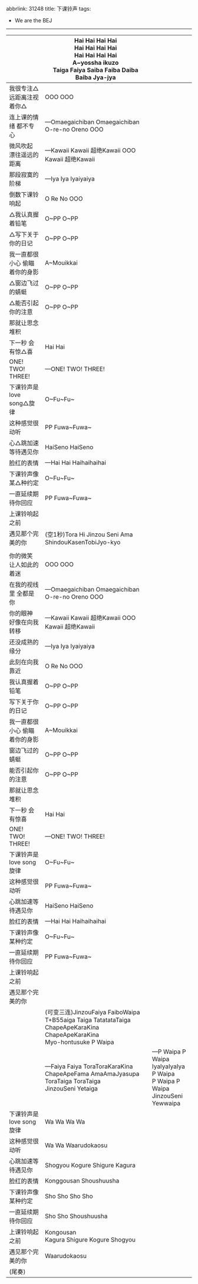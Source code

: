 abbrlink: 31248
title: 下课铃声
tags:
  - We are the BEJ
---
|      |Hai Hai Hai Hai<br>Hai Hai Hai Hai<br>Hai Hai Hai Hai<br>A~yossha ikuzo<br>Taiga Faiya Saiba Faiba Daiba Baiba Jya-jya|      |
|--|--|--|
|我很专注△ 远距离注视着你△|OOO OOO|      |
|连上课的情绪 都不专心|—Omaegaichiban Omaegaichiban O-re-no Oreno OOO|      |
|微风吹起 漂往遥远的距离|—Kawaii Kawaii 超绝Kawaii OOO Kawaii 超绝Kawaii|      |
|那段寂寞的阶梯|—Iya Iya Iyaiyaiya|      |
|倒数下课铃响起|O Re No OOO|      |
|△我认真握着铅笔|O~PP O~PP|      |
|△写下关于你的日记|O~PP O~PP|      |
|我一直都很小心 偷瞄着你的身影|A~Mouikkai|      |
|△窗边飞过的蜻蜓 |O~PP O~PP|      |
|△能否引起你的注意|O~PP O~PP|      |
|那就让思念堆积|      |      |
|下一秒 会有惊△喜|Hai Hai|      |
|ONE! TWO! THREE!|—ONE! TWO! THREE!|      |
|下课铃声是love song△旋律|O~Fu~Fu~|      |
|这种感觉很动听|PP Fuwa~Fuwa~|      |
|心△跳加速等待遇见你|HaiSeno HaiSeno|      |
|脸红的表情|—Hai Hai Haihaihaihai|      |
|下课铃声像某△种约定|O~Fu~Fu~|      |
|一直延续期待你回应|PP Fuwa~Fuwa~|      |
|上课铃响起之前|      |      |
|遇见那个完美的你|(空1秒)Tora Hi Jinzou Seni Ama ShindouKasenTobiJyo-kyo|      |
|      |      |      |
|你的微笑 让人如此的着迷|OOO OOO|      |
|在我的视线里 全都是你|—Omaegaichiban Omaegaichiban O-re-no Oreno OOO|      |
|你的眼神 好像在向我转移|—Kawaii Kawaii 超绝Kawaii OOO Kawaii 超绝Kawaii|      |
|还没成熟的缘分|—Iya Iya Iyaiyaiya|      |
|此刻在向我靠近|O Re No OOO|      |
|我认真握着铅笔 |O~PP O~PP|      |
|写下关于你的日记|O~PP O~PP|      |
|我一直都很小心 偷瞄着你的身影|A~Mouikkai|      |
|窗边飞过的蜻蜓|O~PP O~PP|      |
|能否引起你的注意|O~PP O~PP|      |
|那就让思念堆积|      |      |
|下一秒 会有惊喜|Hai Hai|      |
|ONE! TWO! THREE!|—ONE! TWO! THREE!|      |
|下课铃声是love song旋律|O~Fu~Fu~|      |
|这种感觉很动听|PP Fuwa~Fuwa~|      |
|心跳加速等待遇见你|HaiSeno HaiSeno|      |
|脸红的表情|—Hai Hai Haihaihaihai|      |
|下课铃声像某种约定|O~Fu~Fu~|      |
|一直延续期待你回应|PP Fuwa~Fuwa~|      |
|上课铃响起之前|      |      |
|遇见那个完美的你|      |      |
|      |(可变三连)JinzouFaiya FaiboWaipa<br>T+B55aiga Taiga TatatataTaiga<br>ChapeApeKaraKina ChapeApeKaraKina<br>Myo-hontusuke P Waipa|      |
|      |—Faiya Faiya ToraToraKaraKina<br>ChapeApeFama AmaAmaJyasupa<br>ToraTaiga ToraTaiga<br>JinzouSeni Yetaiga<br>|—P Waipa P Waipa<br>IyaIyaIyaIya P Waipa<br>P Waipa P Waipa<br>JinzouSeni Yewwaipa|
|下课铃声是love song旋律|Wa  Wa  Wa  Wa |      |
|这种感觉很动听|Wa Wa Waarudokaosu|      |
|心跳加速等待遇见你|Shogyou Kogure Shigure Kagura|      |
|脸红的表情|Konggousan Shoushuusha|      |
|下课铃声像某种约定|Sho Sho Sho Sho|      |
|一直延续期待你回应|Sho Sho Shoushuusha|      |
|上课铃响起之前|Kongousan<br>Kagura Shigure Kogure Shogyou|      |
|遇见那个完美的你|Waarudokaosu|      |
|(尾奏)|      |      |